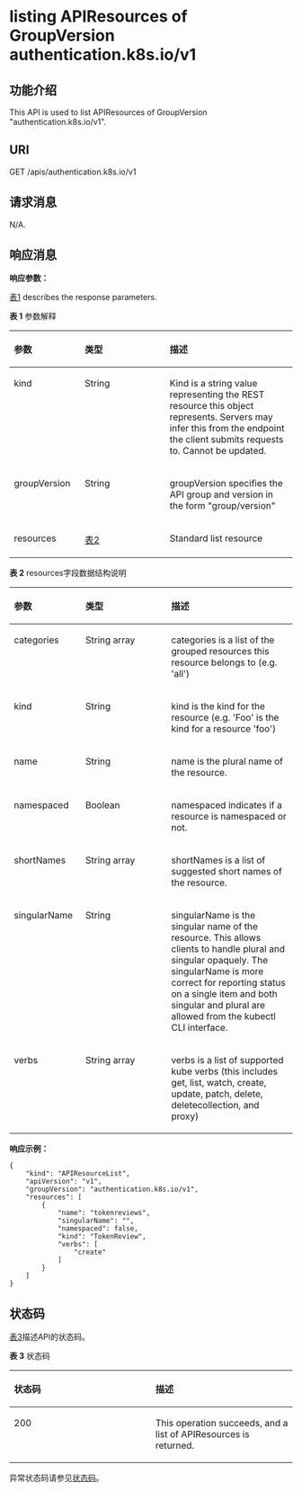 # listing APIResources of GroupVersion authentication.k8s.io/v1<a name="cce_02_0191"></a>

## 功能介绍<a name="section24640658"></a>

This API is used to list APIResources of GroupVersion "authentication.k8s.io/v1".

## URI<a name="section20439338"></a>

GET /apis/authentication.k8s.io/v1

## 请求消息<a name="section49736316"></a>

N/A.

## 响应消息<a name="section44973667"></a>

**响应参数：**

[表1](#d0e46889)  describes the response parameters.

**表 1**  参数解释

<a name="d0e46889"></a>
<table><thead align="left"><tr id="row23309850"><th class="cellrowborder" valign="top" width="25%" id="mcps1.2.4.1.1"><p id="p9049715"><a name="p9049715"></a><a name="p9049715"></a>参数</p>
</th>
<th class="cellrowborder" valign="top" width="30%" id="mcps1.2.4.1.2"><p id="p61938284"><a name="p61938284"></a><a name="p61938284"></a>类型</p>
</th>
<th class="cellrowborder" valign="top" width="45%" id="mcps1.2.4.1.3"><p id="p50945069"><a name="p50945069"></a><a name="p50945069"></a>描述</p>
</th>
</tr>
</thead>
<tbody><tr id="row32909919"><td class="cellrowborder" valign="top" width="25%" headers="mcps1.2.4.1.1 "><p id="p48457769"><a name="p48457769"></a><a name="p48457769"></a>kind</p>
</td>
<td class="cellrowborder" valign="top" width="30%" headers="mcps1.2.4.1.2 "><p id="p32765236"><a name="p32765236"></a><a name="p32765236"></a>String</p>
</td>
<td class="cellrowborder" valign="top" width="45%" headers="mcps1.2.4.1.3 "><p id="p36738472"><a name="p36738472"></a><a name="p36738472"></a>Kind is a string value representing the REST resource this object represents. Servers may infer this from the endpoint the client submits requests to. Cannot be updated.</p>
</td>
</tr>
<tr id="row62210792"><td class="cellrowborder" valign="top" width="25%" headers="mcps1.2.4.1.1 "><p id="p5909387"><a name="p5909387"></a><a name="p5909387"></a>groupVersion</p>
</td>
<td class="cellrowborder" valign="top" width="30%" headers="mcps1.2.4.1.2 "><p id="p8898347"><a name="p8898347"></a><a name="p8898347"></a>String</p>
</td>
<td class="cellrowborder" valign="top" width="45%" headers="mcps1.2.4.1.3 "><p id="p49677487"><a name="p49677487"></a><a name="p49677487"></a>groupVersion specifies the API group and version in the form "group/version"</p>
</td>
</tr>
<tr id="row44444202"><td class="cellrowborder" valign="top" width="25%" headers="mcps1.2.4.1.1 "><p id="p43210624"><a name="p43210624"></a><a name="p43210624"></a>resources</p>
</td>
<td class="cellrowborder" valign="top" width="30%" headers="mcps1.2.4.1.2 "><p id="p10399662"><a name="p10399662"></a><a name="p10399662"></a><a href="#cce_02_0191__d0e46939">表2</a></p>
</td>
<td class="cellrowborder" valign="top" width="45%" headers="mcps1.2.4.1.3 "><p id="p65161549"><a name="p65161549"></a><a name="p65161549"></a>Standard list resource</p>
</td>
</tr>
</tbody>
</table>

**表 2**  resources字段数据结构说明

<a name="d0e46939"></a>
<table><thead align="left"><tr id="row23729842"><th class="cellrowborder" valign="top" width="25.252525252525253%" id="mcps1.2.4.1.1"><p id="p43069063"><a name="p43069063"></a><a name="p43069063"></a>参数</p>
</th>
<th class="cellrowborder" valign="top" width="30.303030303030305%" id="mcps1.2.4.1.2"><p id="p66042064"><a name="p66042064"></a><a name="p66042064"></a>类型</p>
</th>
<th class="cellrowborder" valign="top" width="44.44444444444445%" id="mcps1.2.4.1.3"><p id="p47806966"><a name="p47806966"></a><a name="p47806966"></a>描述</p>
</th>
</tr>
</thead>
<tbody><tr id="row47159008"><td class="cellrowborder" valign="top" width="25.252525252525253%" headers="mcps1.2.4.1.1 "><p id="p61783286"><a name="p61783286"></a><a name="p61783286"></a>categories</p>
</td>
<td class="cellrowborder" valign="top" width="30.303030303030305%" headers="mcps1.2.4.1.2 "><p id="p38390306"><a name="p38390306"></a><a name="p38390306"></a>String array</p>
</td>
<td class="cellrowborder" valign="top" width="44.44444444444445%" headers="mcps1.2.4.1.3 "><p id="p22607049"><a name="p22607049"></a><a name="p22607049"></a>categories is a list of the grouped resources this resource belongs to (e.g. 'all')</p>
</td>
</tr>
<tr id="row2136855"><td class="cellrowborder" valign="top" width="25.252525252525253%" headers="mcps1.2.4.1.1 "><p id="p38867589"><a name="p38867589"></a><a name="p38867589"></a>kind</p>
</td>
<td class="cellrowborder" valign="top" width="30.303030303030305%" headers="mcps1.2.4.1.2 "><p id="p61266979"><a name="p61266979"></a><a name="p61266979"></a>String</p>
</td>
<td class="cellrowborder" valign="top" width="44.44444444444445%" headers="mcps1.2.4.1.3 "><p id="p63678233"><a name="p63678233"></a><a name="p63678233"></a>kind is the kind for the resource (e.g. 'Foo' is the kind for a resource 'foo')</p>
</td>
</tr>
<tr id="row36233189"><td class="cellrowborder" valign="top" width="25.252525252525253%" headers="mcps1.2.4.1.1 "><p id="p49207187"><a name="p49207187"></a><a name="p49207187"></a>name</p>
</td>
<td class="cellrowborder" valign="top" width="30.303030303030305%" headers="mcps1.2.4.1.2 "><p id="p26359214"><a name="p26359214"></a><a name="p26359214"></a>String</p>
</td>
<td class="cellrowborder" valign="top" width="44.44444444444445%" headers="mcps1.2.4.1.3 "><p id="p54721565"><a name="p54721565"></a><a name="p54721565"></a>name is the plural name of the resource.</p>
</td>
</tr>
<tr id="row22732040"><td class="cellrowborder" valign="top" width="25.252525252525253%" headers="mcps1.2.4.1.1 "><p id="p29355921"><a name="p29355921"></a><a name="p29355921"></a>namespaced</p>
</td>
<td class="cellrowborder" valign="top" width="30.303030303030305%" headers="mcps1.2.4.1.2 "><p id="p29019362"><a name="p29019362"></a><a name="p29019362"></a>Boolean</p>
</td>
<td class="cellrowborder" valign="top" width="44.44444444444445%" headers="mcps1.2.4.1.3 "><p id="p1758116"><a name="p1758116"></a><a name="p1758116"></a>namespaced indicates if a resource is namespaced or not.</p>
</td>
</tr>
<tr id="row15823046"><td class="cellrowborder" valign="top" width="25.252525252525253%" headers="mcps1.2.4.1.1 "><p id="p6598388"><a name="p6598388"></a><a name="p6598388"></a>shortNames</p>
</td>
<td class="cellrowborder" valign="top" width="30.303030303030305%" headers="mcps1.2.4.1.2 "><p id="p64707430"><a name="p64707430"></a><a name="p64707430"></a>String array</p>
</td>
<td class="cellrowborder" valign="top" width="44.44444444444445%" headers="mcps1.2.4.1.3 "><p id="p6810501"><a name="p6810501"></a><a name="p6810501"></a>shortNames is a list of suggested short names of the resource.</p>
</td>
</tr>
<tr id="row61294512"><td class="cellrowborder" valign="top" width="25.252525252525253%" headers="mcps1.2.4.1.1 "><p id="p65908477"><a name="p65908477"></a><a name="p65908477"></a>singularName</p>
</td>
<td class="cellrowborder" valign="top" width="30.303030303030305%" headers="mcps1.2.4.1.2 "><p id="p36986410"><a name="p36986410"></a><a name="p36986410"></a>String</p>
</td>
<td class="cellrowborder" valign="top" width="44.44444444444445%" headers="mcps1.2.4.1.3 "><p id="p43109215"><a name="p43109215"></a><a name="p43109215"></a>singularName is the singular name of the resource. This allows clients to handle plural and singular opaquely. The singularName is more correct for reporting status on a single item and both singular and plural are allowed from the kubectl CLI interface.</p>
</td>
</tr>
<tr id="row52438621"><td class="cellrowborder" valign="top" width="25.252525252525253%" headers="mcps1.2.4.1.1 "><p id="p19669874"><a name="p19669874"></a><a name="p19669874"></a>verbs</p>
</td>
<td class="cellrowborder" valign="top" width="30.303030303030305%" headers="mcps1.2.4.1.2 "><p id="p49755939"><a name="p49755939"></a><a name="p49755939"></a>String array</p>
</td>
<td class="cellrowborder" valign="top" width="44.44444444444445%" headers="mcps1.2.4.1.3 "><p id="p3699290"><a name="p3699290"></a><a name="p3699290"></a>verbs is a list of supported kube verbs (this includes get, list, watch, create, update, patch, delete, deletecollection, and proxy)</p>
</td>
</tr>
</tbody>
</table>

**响应示例：**

```
{
    "kind": "APIResourceList",
    "apiVersion": "v1",
    "groupVersion": "authentication.k8s.io/v1",
    "resources": [
        {
            "name": "tokenreviews",
            "singularName": "",
            "namespaced": false,
            "kind": "TokenReview",
            "verbs": [
                "create"
            ]
        }
    ]
}
```

## 状态码<a name="section2109823"></a>

[表3](#d0e47040)描述API的状态码。

**表 3**  状态码

<a name="d0e47040"></a>
<table><thead align="left"><tr id="row4441640"><th class="cellrowborder" valign="top" width="50%" id="mcps1.2.3.1.1"><p id="p24228578"><a name="p24228578"></a><a name="p24228578"></a>状态码</p>
</th>
<th class="cellrowborder" valign="top" width="50%" id="mcps1.2.3.1.2"><p id="p16357792"><a name="p16357792"></a><a name="p16357792"></a>描述</p>
</th>
</tr>
</thead>
<tbody><tr id="row49912779"><td class="cellrowborder" valign="top" width="50%" headers="mcps1.2.3.1.1 "><p id="p16403274"><a name="p16403274"></a><a name="p16403274"></a>200</p>
</td>
<td class="cellrowborder" valign="top" width="50%" headers="mcps1.2.3.1.2 "><p id="p53596806"><a name="p53596806"></a><a name="p53596806"></a>This operation succeeds, and a list of APIResources is returned.</p>
</td>
</tr>
</tbody>
</table>

异常状态码请参见[状态码](状态码.md)。

